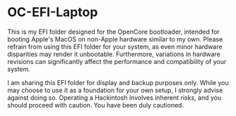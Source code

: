 # OC-EFI-Laptop
This is my EFI folder designed for the OpenCore bootloader, intended for booting Apple's MacOS on non-Apple hardware similar to my own. Please refrain from using this EFI folder for your system, as even minor hardware disparities may render it unbootable. Furthermore, variations in hardware revisions can significantly affect the performance and compatibility of your system.

I am sharing this EFI folder for display and backup purposes only. While you may choose to use it as a foundation for your own setup, I strongly advise against doing so. Operating a Hackintosh involves inherent risks, and you should proceed with caution. You have been duly cautioned.